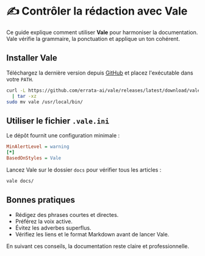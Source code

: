 # ✍️ Contrôler la rédaction avec Vale

Ce guide explique comment utiliser **Vale** pour harmoniser la documentation. Vale vérifie la grammaire, la ponctuation et applique un ton cohérent.

## Installer Vale

Téléchargez la dernière version depuis [GitHub](https://github.com/errata-ai/vale/releases) et placez l'exécutable dans votre `PATH`.

```bash
curl -L https://github.com/errata-ai/vale/releases/latest/download/vale_3.11.2_Linux_64-bit.tar.gz \
  | tar -xz
sudo mv vale /usr/local/bin/
```

## Utiliser le fichier `.vale.ini`

Le dépôt fournit une configuration minimale :

```ini
MinAlertLevel = warning
[*]
BasedOnStyles = Vale
```

Lancez Vale sur le dossier `docs` pour vérifier tous les articles :

```bash
vale docs/
```

## Bonnes pratiques

- Rédigez des phrases courtes et directes.
- Préférez la voix active.
- Évitez les adverbes superflus.
- Vérifiez les liens et le format Markdown avant de lancer Vale.

En suivant ces conseils, la documentation reste claire et professionnelle.
